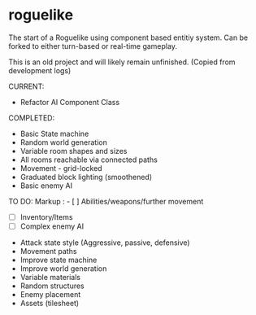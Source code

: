 # roguelike
The start of a Roguelike using component based entitiy system. 
Can be forked to either turn-based or real-time gameplay.

This is an old project and will likely remain unfinished.
(Copied from development logs)

CURRENT:

 - Refactor AI Component Class

COMPLETED:
 - Basic State machine
 - Random world generation
  - Variable room shapes and sizes
  - All rooms reachable via connected paths
 - Movement - grid-locked
 - Graduated block lighting (smoothened)
 - Basic enemy AI

TO DO:
 Markup : - [ ] Abilities/weapons/further movement
 - [ ] Inventory/Items
 - [ ] Complex enemy AI
  - Attack state style (Aggressive, passive, defensive)
  - Movement paths
 - Improve state machine
 - Improve world generation
  - Variable materials
  - Random structures
  - Enemy placement
 - Assets (tilesheet)

